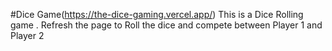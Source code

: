 #Dice Game(https://the-dice-gaming.vercel.app/)
This is a Dice Rolling game .
Refresh the page to Roll the dice and compete between Player 1 and Player 2
